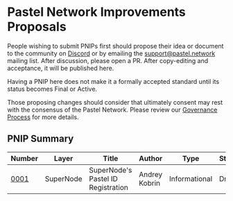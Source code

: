 # Pastel Network Improvements Proposals 

People wishing to submit PNIPs first should propose their idea or document to the community on [Discord](https://discord.com/invite/qudewKS3kp) or by emailing the support@pastel.network mailing list. After discussion, please open a PR. After copy-editing and acceptance, it will be published here.

Having a PNIP here does not make it a formally accepted standard until its status becomes Final or Active.

Those proposing changes should consider that ultimately consent may rest with the consensus of the Pastel Network. Please review our [Governance Process](https://docs.pastel.network/basics/governance) for more details. 

## PNIP Summary

| Number | Layer | Title | Author | Type | Status |
| ----------- | ----------- | ----------- | ----------- | ----------- | ----------- |
| [0001](https://github.com/pastelnetwork/pnip/wiki/PNIP-01) | SuperNode | SuperNode's Pastel ID Registration | Andrey Kobrin | Informational | Draft |
